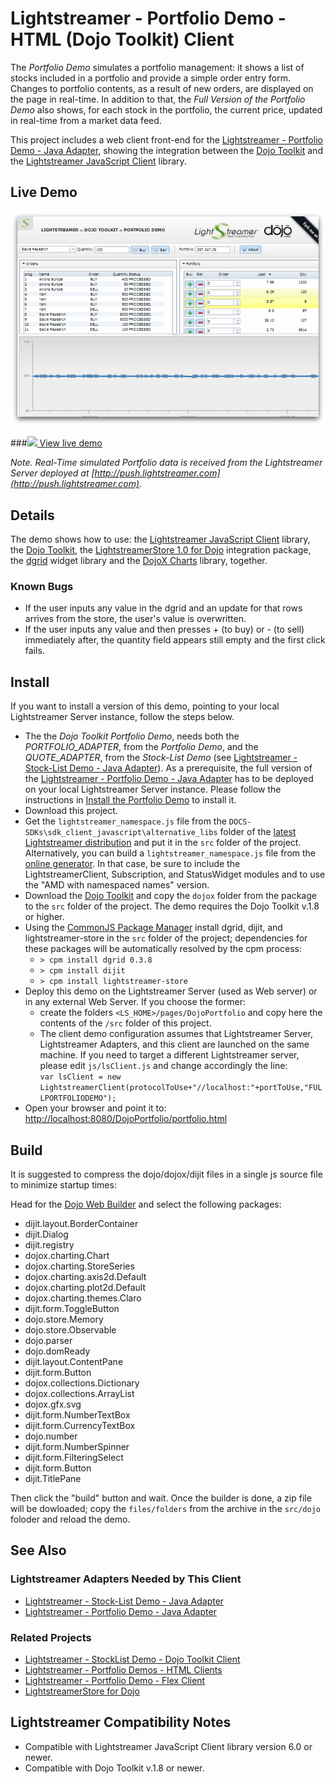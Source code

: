 # Lightstreamer - Portfolio Demo - HTML (Dojo Toolkit) Client

<!-- START DESCRIPTION lightstreamer-example-portfolio-client-dojo -->
The *Portfolio Demo* simulates a portfolio management: it shows a list of stocks included in a portfolio and provide a simple order entry form. Changes to portfolio contents, as a result of new orders, are displayed on the page in real-time. In addition to that, the *Full Version of the Portfolio Demo* also shows, for each stock in the portfolio, the current price, updated in real-time from a market data feed.

This project includes a web client front-end for the [Lightstreamer - Portfolio Demo - Java Adapter](https://github.com/Weswit/Lightstreamer-example-Portfolio-adapter-java), showing the integration between the [Dojo Toolkit](http://download.dojotoolkit.org/) and the [Lightstreamer JavaScript Client](http://www.lightstreamer.com/docs/client_javascript_uni_api/index.html) library.

## Live Demo

[![screenshot](screen_dojo_portfolio_large.png)](http://demos.lightstreamer.com/DojoDemo/portfolio.html)

###[![](http://demos.lightstreamer.com/site/img/play.png) View live demo](http://demos.lightstreamer.com/DojoDemo/portfolio.html)

*Note. Real-Time simulated Portfolio data is received from the Lightstreamer Server deployed at [http://push.lightstreamer.com](http://push.lightstreamer.com).*

## Details

The demo shows how to use: the [Lightstreamer JavaScript Client](http://www.lightstreamer.com/docs/client_javascript_uni_api/index.html) library, the [Dojo Toolkit](http://download.dojotoolkit.org/), the [LightstreamerStore 1.0 for Dojo](https://github.com/Weswit/dojo-lightstreamer-store) integration package, the [dgrid](https://github.com/SitePen/dgrid) widget library and the [DojoX Charts](https://github.com/dojo/dojox) library, together.

<!-- END DESCRIPTION lightstreamer-example-portfolio-client-dojo -->

### Known Bugs

* If the user inputs any value in the dgrid and an update for that rows arrives from the store, the user's value is overwritten.
* If the user inputs any value and then presses + (to buy) or - (to sell) immediately after, the quantity field appears still empty and the first click fails.


## Install
If you want to install a version of this demo, pointing to your local Lightstreamer Server instance, follow the steps below.

* The the *Dojo Toolkit Portfolio Demo*, needs both the *PORTFOLIO_ADAPTER*, from the *Portfolio Demo*, and the *QUOTE_ADAPTER*, from the *Stock-List Demo* (see [Lightstreamer - Stock-List Demo - Java Adapter](https://github.com/Weswit/Lightstreamer-example-StockList-adapter-java)). As a prerequisite, the full version of the [Lightstreamer - Portfolio Demo - Java Adapter](https://github.com/Weswit/Lightstreamer-example-Portfolio-adapter-java) has to be deployed on your local Lightstreamer Server instance. Please follow the instructions in [Install the Portfolio Demo](https://github.com/Weswit/Lightstreamer-example-Portfolio-adapter-java#install-the-portfolio-demo) to install it.
* Download this project.
* Get the `lightstreamer_namespace.js` file from the `DOCS-SDKs\sdk_client_javascript\alternative_libs` folder of the [latest Lightstreamer distribution](http://www.lightstreamer.com/download) and put it in the `src` folder of the project. Alternatively, you can build a `lightstreamer_namespace.js` file from the [online generator](http://www.lightstreamer.com/distros/Lightstreamer_Allegro-Presto-Vivace_5_1_1_Colosseo_20140310/Lightstreamer/DOCS-SDKs/sdk_client_javascript/tools/generator.html). In that case, be sure to include the LightstreamerClient, Subscription, and StatusWidget modules and to use the "AMD with namespaced names" version.
* Download the [Dojo Toolkit](http://download.dojotoolkit.org) and copy the `dojox` folder from the package to the `src` folder of the project. The demo requires the Dojo Toolkit v.1.8 or higher.
* Using the [CommonJS Package Manager](https://github.com/kriszyp/cpm) install dgrid, dijit, and lightstreamer-store in the `src` folder of the project; dependencies for these packages will be automatically resolved by the cpm process:
    * `> cpm install dgrid 0.3.8`
    * `> cpm install dijit`
    * `> cpm install lightstreamer-store`
* Deploy this demo on the Lightstreamer Server (used as Web server) or in any external Web Server. If you choose the former:
    * create the folders `<LS_HOME>/pages/DojoPortfolio` and copy here the contents of the `/src` folder of this project.
    * The client demo configuration assumes that Lightstreamer Server, Lightstreamer Adapters, and this client are launched on the same machine. If you need to target a different Lightstreamer server, please edit `js/lsClient.js` and change accordingly the line:<BR/>
`var lsClient = new LightstreamerClient(protocolToUse+"//localhost:"+portToUse,"FULLPORTFOLIODEMO");`
* Open your browser and point it to: [http://localhost:8080/DojoPortfolio/portfolio.html](http://localhost:8080/DojoPortfolio/portfolio.html)


## Build

It is suggested to compress the dojo/dojox/dijit files in a single js source file to minimize startup times:

Head for the [Dojo Web Builder](http://build.dojotoolkit.org/) and select the following packages:

-  dijit.layout.BorderContainer
-  dijit.Dialog
-  dijit.registry
-  dojox.charting.Chart
-  dojox.charting.StoreSeries
-  dojox.charting.axis2d.Default
-  dojox.charting.plot2d.Default
-  dojox.charting.themes.Claro
-  dijit.form.ToggleButton
-  dojo.store.Memory
-  dojo.store.Observable
-  dojo.parser
-  dojo.domReady
-  dijit.layout.ContentPane
-  dijit.form.Button
-  dojox.collections.Dictionary
-  dojox.collections.ArrayList
-  dojox.gfx.svg
-  dijit.form.NumberTextBox
-  dijit.form.CurrencyTextBox
-  dojo.number
-  dijit.form.NumberSpinner
-  dijit.form.FilteringSelect
-  dijit.form.Button
-  dijit.TitlePane

Then click the "build" button and wait. Once the builder is done, a zip file will be dowloaded; copy the `files/folders` from the archive in the `src/dojo` foloder and reload the demo. 


## See Also

### Lightstreamer Adapters Needed by This Client 

<!-- START RELATED_ENTRIES -->
* [Lightstreamer - Stock-List Demo - Java Adapter](https://github.com/Weswit/Lightstreamer-example-Stocklist-adapter-java)
* [Lightstreamer - Portfolio Demo - Java Adapter](https://github.com/Weswit/Lightstreamer-example-Portfolio-adapter-java)

<!-- END RELATED_ENTRIES -->

### Related Projects

* [Lightstreamer - StockList Demo - Dojo Toolkit Client](https://github.com/Weswit/Lightstreamer-example-StockList-client-dojo)
* [Lightstreamer - Portfolio Demos - HTML Clients](https://github.com/Weswit/Lightstreamer-example-Portfolio-client-javascript)
* [Lightstreamer - Portfolio Demo - Flex Client](https://github.com/Weswit/Lightstreamer-example-Portfolio-client-flex)
* [LightstreamerStore for Dojo](https://github.com/Weswit/dojo-lightstreamer-store)

## Lightstreamer Compatibility Notes 

* Compatible with Lightstreamer JavaScript Client library version 6.0 or newer.
* Compatible with Dojo Toolkit v.1.8 or newer.
